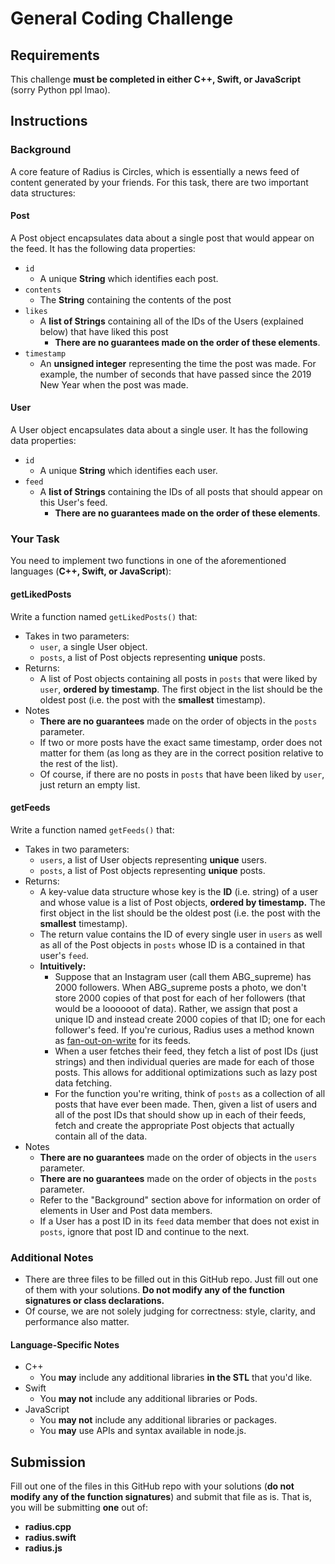 # General Coding Challenge

## Requirements

This challenge **must be completed in either C++, Swift, or JavaScript** (sorry Python ppl lmao).

## Instructions

### Background

A core feature of Radius is Circles, which is essentially a news feed of content generated by your friends. For this task, there are two important data structures:

#### Post

A Post object encapsulates data about a single post that would appear on the feed. It has the following data properties:

- `id`
  - A unique **String** which identifies each post.
- `contents`
  - The **String** containing the contents of the post
- `likes`
  - A **list of Strings** containing all of the IDs of the Users (explained below) that have liked this post
    - **There are no guarantees made on the order of these elements**.
- `timestamp`
  - An **unsigned integer** representing the time the post was made. For example, the number of seconds that have passed since the 2019 New Year when the post was made.

#### User

A User object encapsulates data about a single user. It has the following data properties:

- `id`
  - A unique **String** which identifies each user.
- `feed`
  - A **list of Strings** containing the IDs of all posts that should appear on this User's feed. 
    - **There are no guarantees made on the order of these elements**.

### Your Task

You need to implement two functions in one of the aforementioned languages (**C++, Swift, or JavaScript**):

#### getLikedPosts

Write a function named `getLikedPosts()` that:

- Takes in two parameters:
  - `user`, a single User object.
  - `posts`, a list of Post objects representing **unique** posts.
- Returns:
  - A list of Post objects containing all posts in `posts` that were liked by `user`, **ordered by timestamp**. The first object in the list should be the oldest post (i.e. the post with the **smallest** timestamp).
- Notes
  - **There are no guarantees** made on the order of objects in the `posts` parameter.
  - If two or more posts have the exact same timestamp, order does not matter for them (as long as they are in the correct position relative to the rest of the list).
  - Of course, if there are no posts in `posts` that have been liked by `user`, just return an empty list.

#### getFeeds

Write a function named `getFeeds()` that:

- Takes in two parameters:
  - `users`, a list of User objects representing **unique** users.
  - `posts`, a list of Post objects representing **unique** posts.
- Returns:
  - A key-value data structure whose key is the **ID** (i.e. string) of a user and whose value is a list of Post objects, **ordered by timestamp.** The first object in the list should be the oldest post (i.e. the post with the **smallest** timestamp).
  - The return value contains the ID of every single user in `users` as well as all of the Post objects in `posts` whose ID is a contained in that user's `feed`.
  - **Intuitively:** 
    - Suppose that an Instagram user (call them ABG_supreme) has 2000 followers. When ABG_supreme posts a photo, we don't store 2000 copies of that post for each of her followers (that would be a loooooot of data). Rather, we assign that post a unique ID and instead create 2000 copies of that ID; one for each follower's feed. If you're curious, Radius uses a method known as [fan-out-on-write](https://www.quora.com/What-is-fan-out-write-and-fan-out-read-in-scalability) for its feeds.
    - When a user fetches their feed, they fetch a list of post IDs (just strings) and then individual queries are made for each of those posts. This allows for additional optimizations such as lazy post data fetching.
    - For the function you're writing, think of `posts` as a collection of all posts that have ever been made. Then, given a list of users and all of the post IDs that should show up in each of their feeds, fetch and create the appropriate Post objects that actually contain all of the data.
- Notes
  - **There are no guarantees** made on the order of objects in the `users` parameter.
  - **There are no guarantees** made on the order of objects in the `posts` parameter.
  - Refer to the "Background" section above for information on order of elements in User and Post data members.
  - If a User has a post ID in its `feed` data member that does not exist in `posts`, ignore that post ID and continue to the next.

### Additional Notes

- There are three files to be filled out in this GitHub repo. Just fill out one of them with your solutions. **Do not modify any of the function signatures or class declarations.**
- Of course, we are not solely judging for correctness: style, clarity, and performance also matter.

#### Language-Specific Notes

- C++
  - You **may** include any additional libraries **in the STL** that you'd like.
- Swift
  - You **may not** include any additional libraries or Pods.
- JavaScript
  - You **may not** include any additional libraries or packages.
  - You **may** use APIs and syntax available in node.js.

## Submission

Fill out one of the files in this GitHub repo with your solutions (**do not modify any of the function signatures**) and submit that file as is. That is, you will be submitting **one** out of:

- **radius.cpp**
- **radius.swift**
- **radius.js**